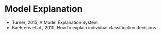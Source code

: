 # Model Explanation

- Turner, 2015, A Model Explanation System
- Baehrens et al., 2010, How to explain individual classification decisions
